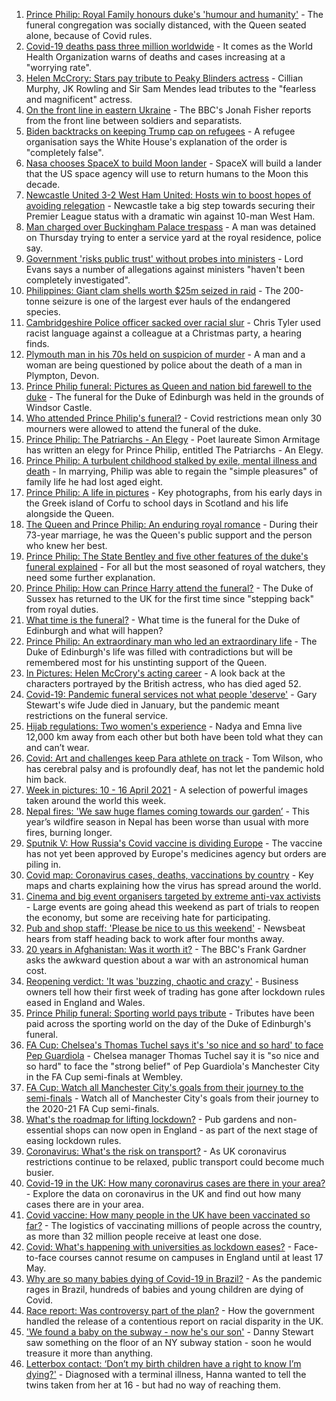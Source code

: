 1. [Prince Philip: Royal Family honours duke's 'humour and humanity'](https://www.bbc.co.uk/news/uk-56779068) - The funeral congregation was socially distanced, with the Queen seated alone, because of Covid rules.
2. [Covid-19 deaths pass three million worldwide](https://www.bbc.co.uk/news/world-56783878) - It comes as the World Health Organization warns of deaths and cases increasing at a "worrying rate".
3. [Helen McCrory: Stars pay tribute to Peaky Blinders actress](https://www.bbc.co.uk/news/entertainment-arts-56785283) - Cillian Murphy, JK Rowling and Sir Sam Mendes lead tributes to the "fearless and magnificent" actress.
4. [On the front line in eastern Ukraine](https://www.bbc.co.uk/news/world-europe-56776463) - The BBC's Jonah Fisher reports from the front line between soldiers and separatists.
5. [Biden backtracks on keeping Trump cap on refugees](https://www.bbc.co.uk/news/world-us-canada-56778721) - A refugee organisation says the White House's explanation of the order is "completely false".
6. [Nasa chooses SpaceX to build Moon lander](https://www.bbc.co.uk/news/science-environment-56781556) - SpaceX will build a lander that the US space agency will use to return humans to the Moon this decade.
7. [Newcastle United 3-2 West Ham United: Hosts win to boost hopes of avoiding relegation](https://www.bbc.co.uk/sport/football/56699181) - Newcastle take a big step towards securing their Premier League status with a dramatic win against 10-man West Ham.
8. [Man charged over Buckingham Palace trespass](https://www.bbc.co.uk/news/uk-england-london-56784417) - A man was detained on Thursday trying to enter a service yard at the royal residence, police say.
9. [Government 'risks public trust' without probes into ministers](https://www.bbc.co.uk/news/uk-politics-56763651) - Lord Evans says a number of allegations against ministers "haven't been completely investigated".
10. [Philippines: Giant clam shells worth $25m seized in raid](https://www.bbc.co.uk/news/world-asia-56784215) - The 200-tonne seizure is one of the largest ever hauls of the endangered species.
11. [Cambridgeshire Police officer sacked over racial slur](https://www.bbc.co.uk/news/uk-england-cambridgeshire-56776303) - Chris Tyler used racist language against a colleague at a Christmas party, a hearing finds.
12. [Plymouth man in his 70s held on suspicion of murder](https://www.bbc.co.uk/news/uk-england-devon-56784690) - A man and a woman are being questioned by police about the death of a man in Plympton, Devon.
13. [Prince Philip funeral: Pictures as Queen and nation bid farewell to the duke](https://www.bbc.co.uk/news/in-pictures-56779000) - The funeral for the Duke of Edinburgh was held in the grounds of Windsor Castle.
14. [Who attended Prince Philip's funeral?](https://www.bbc.co.uk/news/uk-56765468) - Covid restrictions mean only 30 mourners were allowed to attend the funeral of the duke.
15. [Prince Philip: The Patriarchs - An Elegy](https://www.bbc.co.uk/news/uk-56785412) - Poet laureate Simon Armitage has written an elegy for Prince Philip, entitled The Patriarchs - An Elegy.
16. [Prince Philip: A turbulent childhood stalked by exile, mental illness and death](https://www.bbc.co.uk/news/uk-56690270) - In marrying, Philip was able to regain the "simple pleasures" of family life he had lost aged eight.
17. [Prince Philip: A life in pictures](https://www.bbc.co.uk/news/in-pictures-36417297) - Key photographs, from his early days in the Greek island of Corfu to school days in Scotland and his life alongside the Queen.
18. [The Queen and Prince Philip: An enduring royal romance](https://www.bbc.co.uk/news/uk-56252745) - During their 73-year marriage, he was the Queen's public support and the person who knew her best.
19. [Prince Philip: The State Bentley and five other features of the duke's funeral explained](https://www.bbc.co.uk/news/uk-56762822) - For all but the most seasoned of royal watchers, they need some further explanation.
20. [Prince Philip: How can Prince Harry attend the funeral?](https://www.bbc.co.uk/news/uk-56709506) - The Duke of Sussex has returned to the UK for the first time since "stepping back" from royal duties.
21. [What time is the funeral?](https://www.bbc.co.uk/news/uk-56694327) - What time is the funeral for the Duke of Edinburgh and what will happen?
22. [Prince Philip: An extraordinary man who led an extraordinary life](https://www.bbc.co.uk/news/uk-50589065) - The Duke of Edinburgh's life was filled with contradictions but will be remembered most for his unstinting support of the Queen.
23. [In Pictures: Helen McCrory's acting career](https://www.bbc.co.uk/news/entertainment-arts-56779389) - A look back at the characters portrayed by the British actress, who has died aged 52.
24. [Covid-19: Pandemic funeral services not what people 'deserve'](https://www.bbc.co.uk/news/uk-56765962) - Gary Stewart's wife Jude died in January, but the pandemic meant restrictions on the funeral service.
25. [Hijab regulations: Two women's experience](https://www.bbc.co.uk/news/world-56773815) - Nadya and Emna live 12,000 km away from each other but both have been told what they can and can’t wear.
26. [Covid: Art and challenges keep Para athlete on track](https://www.bbc.co.uk/news/uk-56773744) - Tom Wilson, who has cerebral palsy and is profoundly deaf, has not let the pandemic hold him back.
27. [Week in pictures: 10 - 16 April 2021](https://www.bbc.co.uk/news/in-pictures-56759689) - A selection of powerful images taken around the world this week.
28. [Nepal fires: 'We saw huge flames coming towards our garden’](https://www.bbc.co.uk/news/world-asia-56773816) - This year’s wildfire season in Nepal has been worse than usual with more fires, burning longer.
29. [Sputnik V: How Russia's Covid vaccine is dividing Europe](https://www.bbc.co.uk/news/world-europe-56735931) - The vaccine has not yet been approved by Europe's medicines agency but orders are piling in.
30. [Covid map: Coronavirus cases, deaths, vaccinations by country](https://www.bbc.co.uk/news/world-51235105) - Key maps and charts explaining how the virus has spread around the world.
31. [Cinema and big event organisers targeted by extreme anti-vax activists](https://www.bbc.co.uk/news/blogs-trending-56772902) - Large events are going ahead this weekend as part of trials to reopen the economy, but some are receiving hate for participating.
32. [Pub and shop staff: 'Please be nice to us this weekend'](https://www.bbc.co.uk/news/newsbeat-56775186) - Newsbeat hears from staff heading back to work after four months away.
33. [20 years in Afghanistan: Was it worth it?](https://www.bbc.co.uk/news/world-asia-56770570) - The BBC's Frank Gardner asks the awkward question about a war with an astronomical human cost.
34. [Reopening verdict: 'It was 'buzzing, chaotic and crazy'](https://www.bbc.co.uk/news/business-56760866) - Business owners tell how their first week of trading has gone after lockdown rules eased in England and Wales.
35. [Prince Philip funeral: Sporting world pays tribute](https://www.bbc.co.uk/sport/56784287) - Tributes have been paid across the sporting world on the day of the Duke of Edinburgh's funeral.
36. [FA Cup: Chelsea's Thomas Tuchel says it's 'so nice and so hard' to face Pep Guardiola](https://www.bbc.co.uk/sport/av/football/56784235) - Chelsea manager Thomas Tuchel say it is "so nice and so hard" to face the "strong belief" of Pep Guardiola's Manchester City in the FA Cup semi-finals at Wembley.
37. [FA Cup: Watch all Manchester City's goals from their journey to the semi-finals](https://www.bbc.co.uk/sport/av/football/56680530) - Watch all of Manchester City's goals from their journey to the 2020-21 FA Cup semi-finals.
38. [What's the roadmap for lifting lockdown?](https://www.bbc.co.uk/news/explainers-52530518) - Pub gardens and non-essential shops can now open in England - as part of the next stage of easing lockdown rules.
39. [Coronavirus: What's the risk on transport?](https://www.bbc.co.uk/news/health-51736185) - As UK coronavirus restrictions continue to be relaxed, public transport could become much busier.
40. [Covid-19 in the UK: How many coronavirus cases are there in your area?](https://www.bbc.co.uk/news/uk-51768274) - Explore the data on coronavirus in the UK and find out how many cases there are in your area.
41. [Covid vaccine: How many people in the UK have been vaccinated so far?](https://www.bbc.co.uk/news/health-55274833) - The logistics of vaccinating millions of people across the country, as more than 32 million people receive at least one dose.
42. [Covid: What's happening with universities as lockdown eases?](https://www.bbc.co.uk/news/explainers-52753913) - Face-to-face courses cannot resume on campuses in England until at least 17 May.
43. [Why are so many babies dying of Covid-19 in Brazil?](https://www.bbc.co.uk/news/world-latin-america-56696907) - As the pandemic rages in Brazil, hundreds of babies and young children are dying of Covid.
44. [Race report: Was controversy part of the plan?](https://www.bbc.co.uk/news/uk-politics-56578839) - How the government handled the release of a contentious report on racial disparity in the UK.
45. ['We found a baby on the subway - now he's our son'](https://www.bbc.co.uk/news/stories-56409764) - Danny Stewart saw something on the floor of an NY subway station - soon he would treasure it more than anything.
46. [Letterbox contact: ‘Don’t my birth children have a right to know I’m dying?'](https://www.bbc.co.uk/news/stories-56576285) - Diagnosed with a terminal illness, Hanna wanted to tell the twins taken from her at 16 - but had no way of reaching them.
